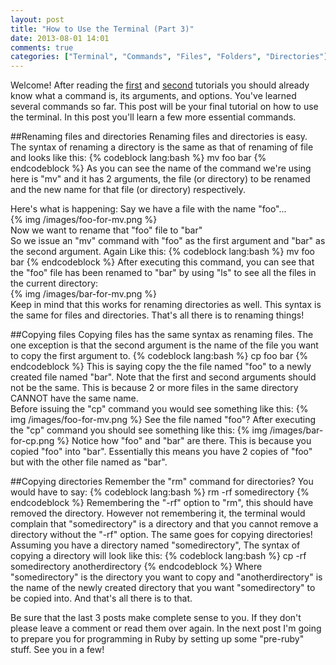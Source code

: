 ```yaml
---
layout: post
title: "How to Use the Terminal (Part 3)"
date: 2013-08-01 14:01
comments: true
categories: ["Terminal", "Commands", "Files", "Folders", "Directories"]
---
```


Welcome! After reading the [first](http://dillon-benson.github.io/blog/2013/07/18/how-to-use-the-terminal/) and [second](http://dillon-benson.github.io/blog/2013/07/20/how-to-use-the-terminal-part-2/) tutorials you should already know what a command is, its arguments, and options. You've learned several commands so far. This post will be your final tutorial on how to use the terminal. In this post you'll learn a few more essential commands.  

##Renaming files and directories
Renaming files and directories is easy. The syntax of renaming a directory is the same as that of renaming of file and looks like this:
{% codeblock lang:bash %}
mv foo bar
{% endcodeblock %}
As you can see the name of the command we're using here is "mv" and it has 2 arguments, the file (or directory) to be renamed and the new name for that file (or directory) respectively.  

Here's what is happening:
Say we have a file with the name "foo"...  
{% img /images/foo-for-mv.png %}  
Now we want to rename that "foo" file to "bar"  
So we issue an "mv" command with "foo" as the first argument and "bar" as the second argument. Again Like this:
{% codeblock lang:bash %}
mv foo bar
{% endcodeblock %}
After executing this command, you can see that the "foo" file has been renamed to "bar" by using "ls" to see all the files in the current directory:  
{% img /images/bar-for-mv.png %}  
Keep in mind that this works for renaming directories as well. This syntax is the same for files and directories.
That's all there is to renaming things!  

##Copying files
Copying files has the same syntax as renaming files. The one exception is that the second argument is the name of the file you want to copy the first argument to.
{% codeblock lang:bash %}
cp foo bar
{% endcodeblock %}
This is saying copy the the file named "foo" to a newly created file named "bar". Note that the first and second arguments should not be the same. This is because 2 or more files in the same directory CANNOT have the same name.  
Before issuing the "cp" command you would see something like this:
{% img /images/foo-for-mv.png %}
See the file named "foo"?
After executing the "cp" command you should see something like this:
{% img /images/bar-for-cp.png %}
Notice how "foo" and "bar" are there. This is because you copied "foo" into "bar". Essentially this means you have 2 copies of "foo" but with the other file named as "bar".  

##Copying directories
Remember the "rm" command for directories? You would have to say:
{% codeblock lang:bash %}
rm -rf somedirectory
{% endcodeblock %}
Remembering the "-rf" option to "rm", this should have removed the directory. However not remembering it, the terminal would complain that "somedirectory" is a directory and that you cannot remove a directory without the "-rf" option. The same goes for copying directories!
Assuming you have a directory named "somedirectory", The syntax of copying a directory will look like this:
{% codeblock lang:bash %}
cp -rf somedirectory anotherdirectory
{% endcodeblock %}
Where "somedirectory" is the directory you want to copy and "anotherdirectory" is the name of the newly created directory that you want "somedirectory" to be copied into.
And that's all there is to that.  

Be sure that the last 3 posts make complete sense to you. If they don't please leave a comment or read them over again. In the next post I'm going to prepare you for programming in Ruby by setting up some "pre-ruby" stuff. See you in a few!
